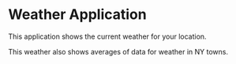 # Weather Application

This application shows the current weather for your location.

This weather also shows averages of data for weather in NY towns.
